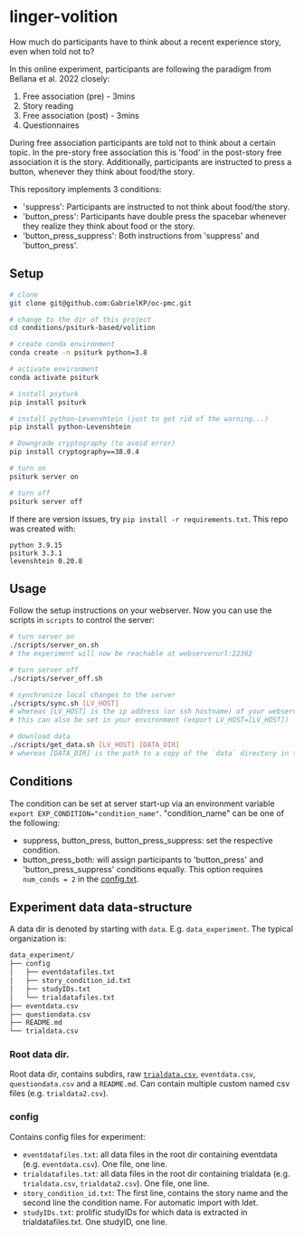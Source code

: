 # linger-volition

How much do participants have to think about a recent experience story, even when told not to?

In this online experiment, participants are following the paradigm from Bellana et al. 2022 closely:

1. Free association (pre) - 3mins
2. Story reading
3. Free association (post) - 3mins
4. Questionnaires

During free association participants are told not to think about a certain topic. In the pre-story free association this is 'food' in the post-story free association it is the story. Additionally, participants are instructed to press a button, whenever they think about food/the story.

This repository implements 3 conditions:

* 'suppress': Participants are instructed to not think about food/the story.
* 'button_press': Participants have double press the spacebar whenever they realize they think about food or the story.
* 'button_press_suppress': Both instructions from 'suppress' and 'button_press'.


## Setup

```sh
# clone
git clone git@github.com:GabrielKP/oc-pmc.git

# change to the dir of this project
cd conditions/psiturk-based/volition

# create conda environment
conda create -n psiturk python=3.8

# activate environment
conda activate psiturk

# install psyturk
pip install psiturk

# install python-Levenshtein (just to get rid of the warning...)
pip install python-Levenshtein

# Downgrade cryptography (to avoid error)
pip install cryptography==38.0.4

# turn on
psiturk server on

# turn off
psiturk server off
```

If there are version issues, try `pip install -r requirements.txt`.
This repo was created with:

```
python 3.9.15
psiturk 3.3.1
levenshtein 0.20.8
```

## Usage

Follow the setup instructions on your webserver.
Now you can use the scripts in `scripts` to control the server:
```sh
# turn server on
./scripts/server_on.sh
# the experiment will now be reachable at webserverurl:22362

# turn server off
./scripts/server_off.sh

# synchronize local changes to the server
./scripts/sync.sh [LV_HOST]
# whereas [LV_HOST] is the ip address (or ssh hostname) of your webserver
# this can also be set in your environment (export LV_HOST=[LV_HOST])

# download data
./scripts/get_data.sh [LV_HOST] [DATA_DIR]
# whereas [DATA_DIR] is the path to a copy of the `data` directory in this folder.
```

## Conditions

The condition can be set at server start-up via an environment variable
`export EXP_CONDITION="condition_name"`. "condition_name" can be one of the following:

* suppress, button_press, button_press_suppress: set the respective condition.
* button_press_both: will assign participants to 'button_press' and 'button_press_suppress' conditions equally. This option requires `num_conds = 2` in the [config.txt](config.txt).

## Experiment data data-structure

A data dir is denoted by starting with `data`. E.g. `data_experiment`.
The typical organization is:

```bash
data_experiment/
├── config
│   ├── eventdatafiles.txt
│   ├── story_condition_id.txt
│   ├── studyIDs.txt
│   └── trialdatafiles.txt
├── eventdata.csv
├── questiondata.csv
├── README.md
└── trialdata.csv
```

### Root data dir.

Root data dir, contains subdirs, raw
[`trialdata.csv`](https://psiturk.readthedocs.io/en/stable/recording.html#recording-trial-data),
`eventdata.csv`, `questiondata.csv` and a `README.md`.
Can contain multiple custom named csv files (e.g. `trialdata2.csv`).

### config

Contains config files for experiment:

- `eventdatafiles.txt`: all data files in the root dir containing eventdata (e.g. `eventdata.csv`). One file, one line.
- `trialdatafiles.txt`: all data files in the root dir containing trialdata (e.g. `trialdata.csv`, `trialdata2.csv`). One file, one line.
- `story_condition_id.txt`: The first line, contains the story name and the second line the condition name. For automatic import with ldet.
- `studyIDs.txt`: prolific studyIDs for which data is extracted in trialdatafiles.txt. One studyID, one line.
